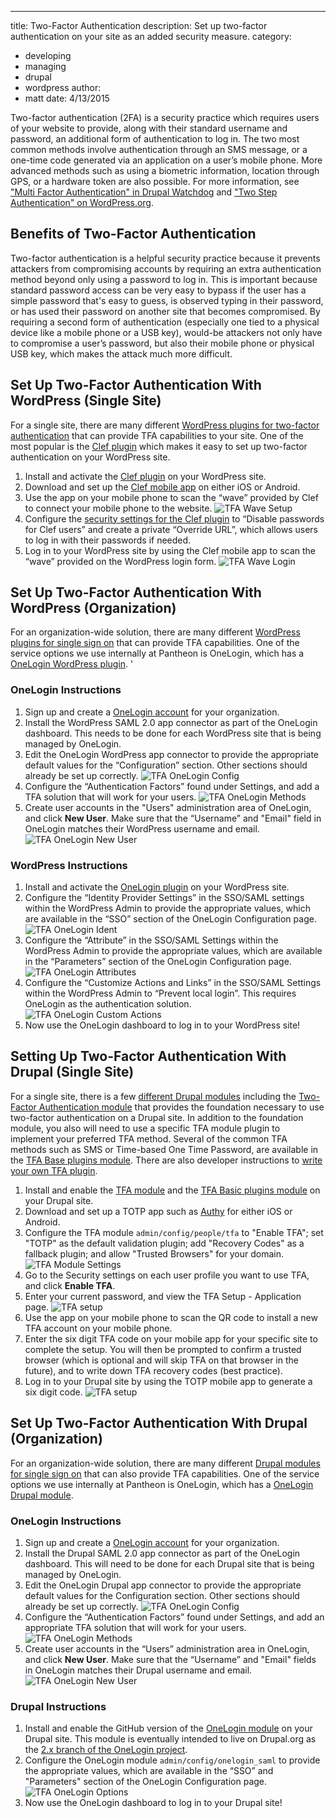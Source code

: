 ---
title: Two-Factor Authentication
description: Set up two-factor authentication on your site as an added security measure.
category:
  - developing
  - managing
  - drupal
  - wordpress
author:
  - matt
date: 4/13/2015

Two-factor authentication (2FA) is a security practice which requires users of your website to provide, along with their standard username and password, an additional form of authentication to log in. The two most common methods involve authentication through an SMS message, or a one-time code generated via an application on a user’s mobile phone. More advanced methods such as using a biometric information, location through GPS, or a hardware token are also possible. For more information, see ["Multi Factor Authentication" in Drupal Watchdog](http://drupalwatchdog.com/volume-2/issue-2/multi-factor-authentication) and ["Two Step Authentication" on WordPress.org](http://codex.wordpress.org/Two_Step_Authentication).

## Benefits of Two-Factor Authentication

Two-factor authentication is a helpful security practice because it prevents attackers from compromising accounts by requiring an extra authentication method beyond only using a password to log in. This is important because standard password access can be very easy to bypass if the user has a simple password that's easy to guess, is observed typing in their password, or has used their password on another site that becomes compromised. By requiring a second form of authentication (especially one tied to a physical device like a mobile phone or a USB key), would-be attackers not only have to compromise a user’s password, but also their mobile phone or physical USB key, which makes the attack much more difficult. 

## Set Up Two-Factor Authentication With WordPress (Single Site)

For a single site, there are many different [WordPress plugins for two-factor authentication](https://wordpress.org/plugins/tags/two-factor-authentication) that can provide TFA capabilities to your site. One of the most popular is the [Clef plugin](https://wordpress.org/plugins/wpclef/) which makes it easy to set up two-factor authentication on your WordPress site.

1. Install and activate the [Clef plugin](https://wordpress.org/plugins/wpclef/) on your WordPress site.
2. Download and set up the [Clef mobile app](https://getclef.com/apps/) on either iOS or Android.
3. Use the app on your mobile phone to scan the “wave” provided by Clef to connect your mobile phone to the website.
![TFA Wave Setup](../assets/images/tfa-wave-setup.png)
4. Configure the [security settings for the Clef plugin](http://support.getclef.com/article/60-recommended-password-settings-for-clef-wordpress-plugin) to “Disable passwords for Clef users” and create a private “Override URL”, which allows users to log in with their passwords if needed. 
5. Log in to your WordPress site by using the Clef mobile app to scan the “wave” provided on the WordPress login form.
![TFA Wave Login](../assets/images/tfa-wave-login.png)


## Set Up Two-Factor Authentication With WordPress (Organization)

For an organization-wide solution, there are many different [WordPress plugins for single sign on](https://wordpress.org/plugins/tags/single-sign-on) that can provide TFA capabilities. One of the service options we use internally at Pantheon is OneLogin, which has a [OneLogin WordPress plugin](https://wordpress.org/plugins/onelogin-saml-sso/). '

### OneLogin Instructions

1. Sign up and create a [OneLogin account](https://www.onelogin.com/) for your organization.
2. Install the WordPress SAML 2.0 app connector as part of the OneLogin dashboard. This needs to be done for each WordPress site that is being managed by OneLogin.
3. Edit the OneLogin WordPress app connector to provide the appropriate default values for the “Configuration” section. Other sections should already be set up correctly. 
![TFA OneLogin Config](../assets/images/tfa-wp-onelogin-config.png)
4. Configure the “Authentication Factors” found under Settings, and add a TFA solution that will work for your users.
![TFA OneLogin Methods](../assets/images/tfa-onelogin-tfa-methods.png)
5. Create user accounts in the "Users" administration area of OneLogin, and click **New User**. Make sure that the “Username” and "Email" field in OneLogin matches their WordPress username and email.
![TFA OneLogin New User](../assets/images/tfa-onelogin-new-user.png)

### WordPress Instructions

1. Install and activate the [OneLogin plugin](https://wordpress.org/plugins/onelogin-saml-sso/) on your WordPress site.
2. Configure the “Identity Provider Settings” in the SSO/SAML settings within the WordPress Admin to provide the appropriate values, which are available in the “SSO” section of the OneLogin Configuration page.
![TFA OneLogin Ident](../assets/images/tfa-wp-onelogin-ident.png)
3. Configure the “Attribute” in the SSO/SAML Settings within the WordPress Admin to provide the appropriate values, which are available in the “Parameters” section of the OneLogin Configuration page.
![TFA OneLogin Attributes](../assets/images/tfa-wp-onelogin-attribute.png)
4. Configure the “Customize Actions and Links” in the SSO/SAML Settings within the WordPress Admin to “Prevent local login”. This requires OneLogin as the authentication solution.
![TFA OneLogin Custom Actions](../assets/images/tfa-onelogin-custom-actions.png)
5. Now use the OneLogin dashboard to log in to your WordPress site! 

## Setting Up Two-Factor Authentication With Drupal (Single Site)

For a single site, there is a few [different Drupal modules](https://groups.drupal.org/node/235938) including the [Two-Factor Authentication module](https://www.drupal.org/project/tfa) that provides the foundation necessary to use two-factor authentication on a Drupal site. In addition to the foundation module, you also will need to use a specific TFA module plugin to implement your preferred TFA method. Several of the common TFA methods such as SMS or Time-based One Time Password, are available in the [TFA Base plugins module](https://www.drupal.org/project/tfa_basic). There are also developer instructions to [write your own TFA plugin](https://www.drupal.org/node/1663240#dev). 

1. Install and enable the [TFA module](https://www.drupal.org/project/tfa) and the [TFA Basic plugins module](https://www.drupal.org/project/tfa_basic) on your Drupal site.
2. Download and set up a TOTP app such as [Authy](https://www.authy.com/users) for either iOS or Android.
3. Configure the TFA module `admin/config/people/tfa` to "Enable TFA"; set "TOTP" as the default validation plugin; add "Recovery Codes" as a fallback plugin; and allow "Trusted Browsers" for your domain.
![TFA Module Settings](../assets/images/tfa-drupal-module-settings.png)
4. Go to the Security settings on each user profile you want to use TFA, and click **Enable TFA**.
5. Enter your current password, and view the TFA Setup - Application page.
![TFA setup](../assets/images/tfa-drupal-otp-setup.png)
6. Use the app on your mobile phone to scan the QR code to install a new TFA account on your mobile phone.
7. Enter the six digit TFA code on your mobile app for your specific site to complete the setup. You will then be prompted to confirm a trusted browser (which is optional and will skip TFA on that browser in the future), and to write down TFA recovery codes (best practice).
8. Log in to your Drupal site by using the TOTP mobile app to generate a six digit code.
![TFA setup](../assets/images/tfa-drupal-login.png)


## Set Up Two-Factor Authentication With Drupal (Organization)

For an organization-wide solution, there are many different [Drupal modules for single sign on](https://groups.drupal.org/node/182004) that can also provide TFA capabilities. One of the service options we use internally at Pantheon is OneLogin, which has a [OneLogin Drupal module](https://www.drupal.org/project/onelogin). 

### OneLogin Instructions

1. Sign up and create a [OneLogin account](https://www.onelogin.com/) for your organization.
2. Install the Drupal SAML 2.0 app connector as part of the OneLogin dashboard. This will need to be done for each Drupal site that is being managed by OneLogin.
3. Edit the OneLogin Drupal app connector to provide the appropriate default values for the Configuration section. Other sections should already be set up correctly. 
![TFA OneLogin Config](../assets/images/tfa-drupal-onelogin-config.png)
4. Configure the “Authentication Factors” found under Settings, and add an appropriate TFA solution that will work for your users.
![TFA OneLogin Methods](../assets/images/tfa-onelogin-tfa-methods.png)
5. Create user accounts in the “Users” administration area in OneLogin, and click **New User**. Make sure that the “Username” and "Email" fields in OneLogin matches their Drupal username and email.
![TFA OneLogin New User](../assets/images/tfa-onelogin-new-user.png)

### Drupal Instructions

1. Install and enable the GitHub version of the [OneLogin module](https://github.com/onelogin/drupal-saml) on your Drupal site. This module is eventually intended to live on Drupal.org as the [2.x branch of the OneLogin project](https://www.drupal.org/project/onelogin).
2. Configure the OneLogin module `admin/config/onelogin_saml` to provide the appropriate values, which are available in the “SSO” and "Parameters" section of the OneLogin Configuration page. 
![TFA OneLogin Options](../assets/images/tfa-drupal-onelogin-options.png)
3. Now use the OneLogin dashboard to log in to your Drupal site! 
